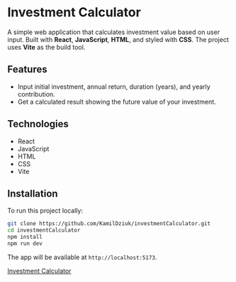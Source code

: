 
# Investment Calculator

A simple web application that calculates investment value based on user input.
Built with **React**, **JavaScript**, **HTML**, and styled with **CSS**.
The project uses **Vite** as the build tool.

## Features

* Input initial investment, annual return, duration (years), and yearly contribution.
* Get a calculated result showing the future value of your investment.

## Technologies

* React
* JavaScript
* HTML
* CSS
* Vite

## Installation

To run this project locally:

```bash
git clone https://github.com/KamilDziuk/investmentCalculator.git
cd investmentCalculator
npm install
npm run dev
```

The app will be available at `http://localhost:5173`.

[Investment Calculator](https://investment-calculator-six-iota.vercel.app/)
